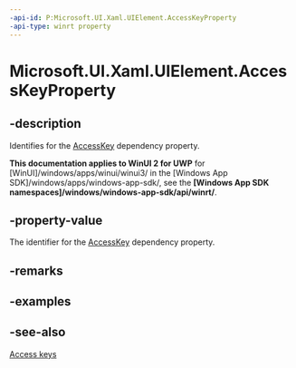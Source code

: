 ```yaml
---
-api-id: P:Microsoft.UI.Xaml.UIElement.AccessKeyProperty
-api-type: winrt property
---
```


<!-- Property syntax
public Windows.UI.Xaml.DependencyProperty AccessKeyProperty { get; }
-->

# Microsoft.UI.Xaml.UIElement.AccessKeyProperty

## -description
Identifies for the [AccessKey](uielement_accesskey.md) dependency property.

**This documentation applies to WinUI 2 for UWP** for [WinUI]/windows/apps/winui/winui3/ in the [Windows App SDK]/windows/apps/windows-app-sdk/, see the **[Windows App SDK namespaces]/windows/windows-app-sdk/api/winrt/**.

## -property-value
The identifier for the [AccessKey](uielement_accesskey.md) dependency property.

## -remarks

## -examples

## -see-also
[Access keys](/windows/apps/design/input/access-keys)
